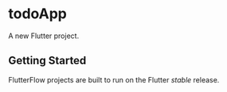 # todoApp

A new Flutter project.

## Getting Started

FlutterFlow projects are built to run on the Flutter _stable_ release.
